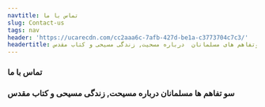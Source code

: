 ```yaml
---
navtitle: تماس با ما
slug: Contact-us
tags: nav
header: 'https://ucarecdn.com/cc2aaa6c-7afb-427d-be1a-c3773704c7c3/'
headertitle: سوتفاهم های مسلمانان  درباره مسحیت, زندگی مسیحی و کتاب مقدس
---
```

<h3 class="farsi" >  تماس با ما </h3>
<h3 class="farsi" >  سو تفاهم ها مسلمانان درباره مسیحت, زندگی مسیحی و کتاب مقدس </h3>


